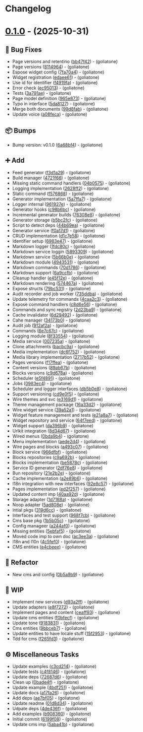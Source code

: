 # Changelog

# [0.1.0](https://github.com/goliatone/go-cms/tree/v0.1.0) - (2025-10-31)

## <!-- 1 -->🐛 Bug Fixes

- Page versions and retentino ([bb47f42](https://github.com/goliatone/go-cms/commit/bb47f42156e6c03b58e0dacda6ee4449105aac3c))  - (goliatone)
- Page versions ([8114964](https://github.com/goliatone/go-cms/commit/81149647f0aa69b215bde64fcdbee00e88a40d57))  - (goliatone)
- Espose widget config ([7fa70a4](https://github.com/goliatone/go-cms/commit/7fa70a4d233cf5b1321f2262a42d43a864d9b317))  - (goliatone)
- Widget registration ([edaee61](https://github.com/goliatone/go-cms/commit/edaee615891d81c95cfd6ff93598d2052db15b79))  - (goliatone)
- Use id for identifier ([f4919fa](https://github.com/goliatone/go-cms/commit/f4919fa879611ea6e3e0e497a6d61ba425b6ddbe))  - (goliatone)
- Error check ([ec95013](https://github.com/goliatone/go-cms/commit/ec95013d9a764f6a11a6bcccd1bb23f159a1262d))  - (goliatone)
- Tests ([3a791ae](https://github.com/goliatone/go-cms/commit/3a791aef3dbf3f7ec13c85c95684b599cf5243ed))  - (goliatone)
- Page model definition ([965e873](https://github.com/goliatone/go-cms/commit/965e873022d9b8331f9e9798df1ac9c4de9c6645))  - (goliatone)
- Typo in interface ([5da8127](https://github.com/goliatone/go-cms/commit/5da8127edcbb58df839739575cae4ba206799f41))  - (goliatone)
- Merge both documents ([99d8fab](https://github.com/goliatone/go-cms/commit/99d8fab3d8549ba4b52dedfd979d3cee58d87e8f))  - (goliatone)
- Update voice ([a08feca](https://github.com/goliatone/go-cms/commit/a08feca1dab843526a0ffbe85bcbfddaaf26c6b3))  - (goliatone)

## <!-- 13 -->📦 Bumps

- Bump version: v0.1.0 ([6a68bf4](https://github.com/goliatone/go-cms/commit/6a68bf453e46840f574b4d5439ce1e20c5960957))  - (goliatone)

## <!-- 16 -->➕ Add

- Feed generator ([f3d1a29](https://github.com/goliatone/go-cms/commit/f3d1a2987bc25cfbf0cfc00becef21620715ab12))  - (goliatone)
- Build manager ([4721f66](https://github.com/goliatone/go-cms/commit/4721f66562573297cd4d9ab03aa4b05f491427dc))  - (goliatone)
- Missing static command handlers ([04b0575](https://github.com/goliatone/go-cms/commit/04b0575f66dfa4b12d0f6a29c54dde8dd8de4db5))  - (goliatone)
- Logging implementation ([2628ff2](https://github.com/goliatone/go-cms/commit/2628ff27289a66c9e0808a6d5a1b6b329de559c3))  - (goliatone)
- Static command ([f576868](https://github.com/goliatone/go-cms/commit/f5768681e5c2137130e7836cae8dc9bf2eb95eaa))  - (goliatone)
- Generator implementation ([5a7ffa7](https://github.com/goliatone/go-cms/commit/5a7ffa791af6dfb224d419082a0e39f2e36d8ab9))  - (goliatone)
- Logger internal ([961927e](https://github.com/goliatone/go-cms/commit/961927e600fb0509dd8134c7c83278801f4e7eb1))  - (goliatone)
- Generator hooks ([c98b6bc](https://github.com/goliatone/go-cms/commit/c98b6bc872e6eb03aafcdb9f7427f3e6fadc9fe1))  - (goliatone)
- Incremental generator builds ([76308e8](https://github.com/goliatone/go-cms/commit/76308e8984184b2f8d6ec9aca41eef0e12974f5e))  - (goliatone)
- Generator storage ([b5bc2fc](https://github.com/goliatone/go-cms/commit/b5bc2fcb9c1ef15882df36a8a59757931c19828d))  - (goliatone)
- Script to detect deps ([44b69ea](https://github.com/goliatone/go-cms/commit/44b69ea44f25d7c0eb1f0bb191c0f97b4c6ceb05))  - (goliatone)
- Generator service ([f0a17d1](https://github.com/goliatone/go-cms/commit/f0a17d19fb133ebdcca057ac5c8c257d3f38ded7))  - (goliatone)
- CRUD implementation ([d1c7e58](https://github.com/goliatone/go-cms/commit/d1c7e58551368fd24a5d7ace8626ac4293a5a797))  - (goliatone)
- Identifier setup ([6983e47](https://github.com/goliatone/go-cms/commit/6983e47bd7d5e5dd35b2c87ad3544a3dcc1d0b80))  - (goliatone)
- Markdown logger ([1fdc80c](https://github.com/goliatone/go-cms/commit/1fdc80cfeec414929bcd6e3a58d6e06095c8ef26))  - (goliatone)
- Markdown service loggin ([5893309](https://github.com/goliatone/go-cms/commit/5893309514a3739bff75210f15df060817416c21))  - (goliatone)
- Markdown service ([5b66b0e](https://github.com/goliatone/go-cms/commit/5b66b0ebd618c206a8ac0af6e5a45e20fa3864d6))  - (goliatone)
- Markdown module ([4943531](https://github.com/goliatone/go-cms/commit/4943531d934996752f45ab349f0295536c902d1b))  - (goliatone)
- Markdown commands ([70d1786](https://github.com/goliatone/go-cms/commit/70d178614a55541ceb79f9afdf8c6f6de1ac6ecd))  - (goliatone)
- Markdown support ([6a9ccfb](https://github.com/goliatone/go-cms/commit/6a9ccfb7c3dd01eed2561c99198cc9666b944490))  - (goliatone)
- Cleanup handler ([e45f12e](https://github.com/goliatone/go-cms/commit/e45f12eef48ec35ee2aa8bb0fedde207bcd06043))  - (goliatone)
- Markdown rendering ([574467a](https://github.com/goliatone/go-cms/commit/574467a32fd7b933d077454f0744954b28b6eb05))  - (goliatone)
- Expose structs ([79bc531](https://github.com/goliatone/go-cms/commit/79bc531b1054aec6c90fe3b69229615b59e35da8))  - (goliatone)
- Audit recorder and job worker ([735ddba](https://github.com/goliatone/go-cms/commit/735ddba712dfc5586960edfd95c4f51bc43dee30))  - (goliatone)
- Update telemetry for commands ([4caa2c3](https://github.com/goliatone/go-cms/commit/4caa2c339de34414d8e3fc562d7b77a05cd143cc))  - (goliatone)
- Expose command handlers ([c8d6e56](https://github.com/goliatone/go-cms/commit/c8d6e56349c5cfbc06c1cee64195e666021d7b29))  - (goliatone)
- Commands and sync registry ([2d23ba9](https://github.com/goliatone/go-cms/commit/2d23ba929512c6f35cbb7f6f6cab717d05e362e0))  - (goliatone)
- Cache invalidator ([6d29492](https://github.com/goliatone/go-cms/commit/6d29492d180e1e18ec56a8aee0c5ff4605a5e635))  - (goliatone)
- Cahe manager ([34173b0](https://github.com/goliatone/go-cms/commit/34173b097bf579d86929665f930737125da8e22b))  - (goliatone)
- Audit job ([912af2a](https://github.com/goliatone/go-cms/commit/912af2a04006c9cf7f4459ecf75a78ecfe266804))  - (goliatone)
- Commands ([6e7c67c](https://github.com/goliatone/go-cms/commit/6e7c67cd8e8e3ace402da9257766cc54039a232c))  - (goliatone)
- Logging module ([8f33554](https://github.com/goliatone/go-cms/commit/8f33554dae384ba220315d8b21cc4c9cb4cd8c4c))  - (goliatone)
- Media service ([007235a](https://github.com/goliatone/go-cms/commit/007235ac6fdd6acdffd7466c19ab426e86872d19))  - (goliatone)
- Clone attachments ([bacbc9a](https://github.com/goliatone/go-cms/commit/bacbc9a69c9415045c76b091add090d50643dccc))  - (goliatone)
- Media implementation ([dc6f752](https://github.com/goliatone/go-cms/commit/dc6f75221f2bbb3d201b7ec82bf02926cd72ce84))  - (goliatone)
- Media library implementation ([2717b52](https://github.com/goliatone/go-cms/commit/2717b52b52d82e5ad7e3cf4d35a0f15870591217))  - (goliatone)
- Pages versions ([f17ffea](https://github.com/goliatone/go-cms/commit/f17ffea389220cbb5947b5b22c2f6b6d66f23143))  - (goliatone)
- Content versions ([89ab67b](https://github.com/goliatone/go-cms/commit/89ab67bcdb8a09c50ffcb7a03349287baf562c83))  - (goliatone)
- Blocks versions ([c9d678a](https://github.com/goliatone/go-cms/commit/c9d678a3b004d8e1921815e83e61ab0976f33f7b))  - (goliatone)
- Scheduler ([e5f4891](https://github.com/goliatone/go-cms/commit/e5f4891508fb0127e23d04dacab82a5d2cc16b78))  - (goliatone)
- Jobs ([0983ec4](https://github.com/goliatone/go-cms/commit/0983ec428c6e817af0d2cb0c561260faa77e1985))  - (goliatone)
- Scheduler and logger interfaces ([db5b0e8](https://github.com/goliatone/go-cms/commit/db5b0e8eaeca244942e32c1fb1962e21e1911593))  - (goliatone)
- Support versioning ([cd9e0f5](https://github.com/goliatone/go-cms/commit/cd9e0f58fd8f26d0b9ba98b48614d18f397ff715))  - (goliatone)
- Wire themes and svc ([e3169d1](https://github.com/goliatone/go-cms/commit/e3169d11f926348cc756d83a3d6ee00f7addc1bc))  - (goliatone)
- Theme management package ([16a33d2](https://github.com/goliatone/go-cms/commit/16a33d2ef2061db9239eec948e70dd16fda0af57))  - (goliatone)
- Wire widget service ([39a52a1](https://github.com/goliatone/go-cms/commit/39a52a1dbbae95d5018b4d47b4c8b13443a8a655))  - (goliatone)
- Widget feature management and tests ([e21a8a7](https://github.com/goliatone/go-cms/commit/e21a8a707e29680909f26d936bdd2a2b41772438))  - (goliatone)
- Widget repository and service ([64f7eed](https://github.com/goliatone/go-cms/commit/64f7eed43e854ee372d59ba3db14c4752b312f12))  - (goliatone)
- Widget support ([da396b9](https://github.com/goliatone/go-cms/commit/da396b95f0d9bbc1e9c66c26f7b3a9ac90265bad))  - (goliatone)
- Urlkit integration ([8d34d67](https://github.com/goliatone/go-cms/commit/8d34d6744f4ad40d64720f9f0f83bfa7b3f60562))  - (goliatone)
- Wired menus ([0bda9b4](https://github.com/goliatone/go-cms/commit/0bda9b41238e6b2037b02fa2b492402c8c1f023f))  - (goliatone)
- Menu implementation ([aede2d4](https://github.com/goliatone/go-cms/commit/aede2d45508f9a8709fa9aeb1783756f66743311))  - (goliatone)
- Wire pages and blocks ([a493c07](https://github.com/goliatone/go-cms/commit/a493c07db787537d10e1c75434226f871944c0e9))  - (goliatone)
- Block service ([966dfbf](https://github.com/goliatone/go-cms/commit/966dfbfd93eae859b7878ebaac2c12923f250460))  - (goliatone)
- Blocks repositories ([c9a692b](https://github.com/goliatone/go-cms/commit/c9a692b10963a67ed4784eaa5c54b098b183a5d2))  - (goliatone)
- Blocks implementation ([be5878c](https://github.com/goliatone/go-cms/commit/be5878c38fa3d5984cb39893c0c280b8288d651c))  - (goliatone)
- Service ID generator ([2df76e8](https://github.com/goliatone/go-cms/commit/2df76e8f7381f8ef0b6a48347567497a86926c93))  - (goliatone)
- Bun repository ([21e2b2e](https://github.com/goliatone/go-cms/commit/21e2b2eb0f4b796b421127519ba0b47ff8031c37))  - (goliatone)
- Cache implementation ([a2e89b6](https://github.com/goliatone/go-cms/commit/a2e89b66c0e3b9433bc5bdf7a3c5700d7b7291a6))  - (goliatone)
- I18n integration with new interfaces ([92e8c57](https://github.com/goliatone/go-cms/commit/92e8c570e11a1f78b0aa812430d94d09416da114))  - (goliatone)
- Pages implementation ([ed2f257](https://github.com/goliatone/go-cms/commit/ed2f25708bb3101d8d79a14c7b207e3dae520018))  - (goliatone)
- Updated content imp ([40aa92d](https://github.com/goliatone/go-cms/commit/40aa92d661b1b10c0461947a9b93b913b8412e17))  - (goliatone)
- Storage adapter ([1d7168a](https://github.com/goliatone/go-cms/commit/1d7168aca4e19568c77f6d8441ea7ecf0dba2047))  - (goliatone)
- Noop adapter ([5ad808e](https://github.com/goliatone/go-cms/commit/5ad808ed7bf9dc95e724dbb195750729d780e7d0))  - (goliatone)
- Intial pkgs ([319d6cc](https://github.com/goliatone/go-cms/commit/319d6ccae059130cc01427c70143d5d42d175663))  - (goliatone)
- Interfaces and test support ([968f7cb](https://github.com/goliatone/go-cms/commit/968f7cbc101dd29dcec305b4fba8bd5ee9446bf1))  - (goliatone)
- Cms base pkg ([1b5b05c](https://github.com/goliatone/go-cms/commit/1b5b05c216cab85f512cff6db9e0b53bdd5f1d12))  - (goliatone)
- Config manageer ([a244af0](https://github.com/goliatone/go-cms/commit/a244af01b7f7a6c90fccee6705b39204a9672cc7))  - (goliatone)
- Missing entities ([5ebfaf5](https://github.com/goliatone/go-cms/commit/5ebfaf5ac7cbd8a9504fb6cacbf79052dccf4725))  - (goliatone)
- Moved code imp to own doc ([ac3ee3a](https://github.com/goliatone/go-cms/commit/ac3ee3a37b34de39fdc27ee9c839f398e5f02675))  - (goliatone)
- I18n and l10n ([4c5fef0](https://github.com/goliatone/go-cms/commit/4c5fef0ba1d83109b8d7dc74e6710c4e9e5701af))  - (goliatone)
- CMS entities ([e4cbeee](https://github.com/goliatone/go-cms/commit/e4cbeee41425f2c75c6216aacf633c21a2bdadfe))  - (goliatone)

## <!-- 2 -->🚜 Refactor

- New cms and config ([0b5a9b9](https://github.com/goliatone/go-cms/commit/0b5a9b9be4c1fa024f98938219add93d20e682a3))  - (goliatone)

## <!-- 22 -->🚧 WIP

- Implement new services ([d93a2ff](https://github.com/goliatone/go-cms/commit/d93a2ffdb2cfc7332bddc27d65c7dc898a2be014))  - (goliatone)
- Update adapters ([e8f7272](https://github.com/goliatone/go-cms/commit/e8f727255e4f71828d67b67db4a91097b28609a4))  - (goliatone)
- Implement pages and content ([ceaff93](https://github.com/goliatone/go-cms/commit/ceaff93f23eb5e1ce46a1b83996246d24fbddab8))  - (goliatone)
- Update cms entities ([f0bfecf](https://github.com/goliatone/go-cms/commit/f0bfecf44f6c7cbd541e8119cb4a7e79e39fe6a5))  - (goliatone)
- Update tone ([9183831](https://github.com/goliatone/go-cms/commit/918383139d73acb38062cb37e3eb225ecf09f505))  - (goliatone)
- Cms entities ([9bbceb7](https://github.com/goliatone/go-cms/commit/9bbceb7a2195d9eba04fae4e08a8105151c13ff0))  - (goliatone)
- Update entities to have locale stuff ([15f2953](https://github.com/goliatone/go-cms/commit/15f2953f276cc06f66a9132bcd7655b0ac427db4))  - (goliatone)
- Tdd for cms ([f265fd3](https://github.com/goliatone/go-cms/commit/f265fd32a6a0009c8b57f00d14fbb074016c413b))  - (goliatone)

## <!-- 7 -->⚙️ Miscellaneous Tasks

- Update examples ([c3cd214](https://github.com/goliatone/go-cms/commit/c3cd2144ef2874fb629f4e6c83c7e341d75cca32))  - (goliatone)
- Update tests ([c4f8146](https://github.com/goliatone/go-cms/commit/c4f81462d7d7cdf59919bae3b6a8a63505f8629f))  - (goliatone)
- Update deps ([72687d6](https://github.com/goliatone/go-cms/commit/72687d6374968f23be04b78db0db6a4539a19945))  - (goliatone)
- Clean up ([0bade4f](https://github.com/goliatone/go-cms/commit/0bade4f1b935fb2bb4d7e7dac99b897e8cf2c1d1))  - (goliatone)
- Update example ([4bdf251](https://github.com/goliatone/go-cms/commit/4bdf2512c971f7eb67e497d4b686b9c12eebd6ec))  - (goliatone)
- Update docs ([a17fa26](https://github.com/goliatone/go-cms/commit/a17fa26c720a7e61ccad460abd3611ee2ff8cd97))  - (goliatone)
- Add deps ([ae7bf05](https://github.com/goliatone/go-cms/commit/ae7bf05c01e54699c26d6f00e20ecf33fa59d6e1))  - (goliatone)
- Update readme ([01d8d34](https://github.com/goliatone/go-cms/commit/01d8d34c4510f1159e6cdc2c2f38bd65f8c0fd91))  - (goliatone)
- Udpate deps ([4de436f](https://github.com/goliatone/go-cms/commit/4de436f3bf609a3bccf2fc145ad44990c2406b9a))  - (goliatone)
- Add examples ([b908360](https://github.com/goliatone/go-cms/commit/b908360cca0ced59a045d765d3422d61d4e860b9))  - (goliatone)
- Initial commit ([6199f08](https://github.com/goliatone/go-cms/commit/6199f08eda759389820c74507bb12f4ca217dd8e))  - (goliatone)
- Update cms imp ([5aba41b](https://github.com/goliatone/go-cms/commit/5aba41b9bb4a4c68f19ba459e673b567f62a9eaf))  - (goliatone)


